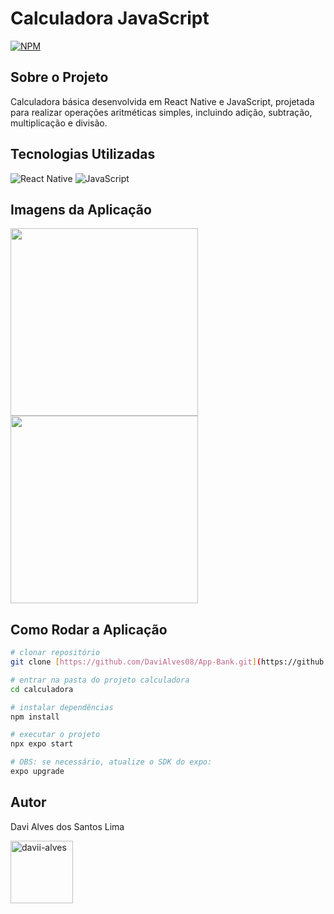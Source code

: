 <h1>Calculadora JavaScript</h1>

[![NPM](https://img.shields.io/npm/l/react)](https://github.com/DaviAlves08/Calculadora/blob/main/LICENSE) 

<h2>Sobre o Projeto</h2> 
<p>Calculadora básica desenvolvida em React Native e JavaScript, projetada para realizar operações aritméticas simples, incluindo adição, subtração, multiplicação e divisão.</p>

<h2>Tecnologias Utilizadas</h2>

![React Native](https://img.shields.io/badge/React_Native-20232A?style=for-the-badge&logo=react&logoColor=61DAFB)
![JavaScript](https://img.shields.io/badge/JavaScript-F7DF1E?style=for-the-badge&logo=javascript&logoColor=black)

<h2>Imagens da Aplicação</h2>
<div>
    <img src="https://github.com/DaviAlves08/assets/blob/main/Calculadora/Image%20Calculadora%20(2).jpeg" width="300px">
    <img src="https://github.com/DaviAlves08/assets/blob/main/Calculadora/Image%20Calculadora.jpeg" width="300px">
</div>


<h2>Como Rodar a Aplicação</h2>

```bash
# clonar repositório
git clone [https://github.com/DaviAlves08/App-Bank.git](https://github.com/DaviAlves08/Calculadora.git)

# entrar na pasta do projeto calculadora
cd calculadora

# instalar dependências
npm install

# executar o projeto
npx expo start

# OBS: se necessário, atualize o SDK do expo: 
expo upgrade
```

## Autor 

Davi Alves dos Santos Lima
<p>
<a href="https://linkedin.com/in/davii-alves" target="blank"><img align="center" src="https://user-images.githubusercontent.com/74038190/235294012-0a55e343-37ad-4b0f-924f-c8431d9d2483.gif" alt="davii-alves" height="100" width="100" /></a>
</p>
</div>


